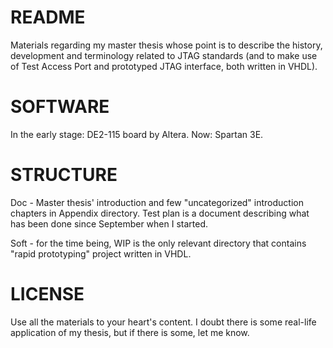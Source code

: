 README
======

Materials regarding my master thesis whose point is to describe the history, development and terminology related to JTAG standards (and to make use of Test Access Port and prototyped JTAG interface, both written in VHDL).

SOFTWARE
========

In the early stage: DE2-115 board by Altera.
Now: Spartan 3E.

STRUCTURE
=========

Doc - Master thesis' introduction and few "uncategorized" introduction chapters in Appendix directory. Test plan is a document describing what has been done since September when I started.

Soft - for the time being, WIP is the only relevant directory that contains "rapid prototyping" project written in VHDL.

LICENSE
=======

Use all the materials to your heart's content. I doubt there is some real-life application of my thesis, but if there is some, let me know.
